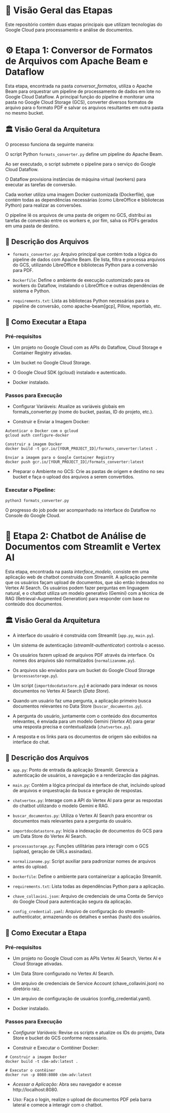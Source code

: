 # 📂 Visão Geral das Etapas

Este repositório contém duas etapas principais que utilizam tecnologias do Google Cloud para processamento e análise de documentos.

# ⚙️ Etapa 1: Conversor de Formatos de Arquivos com Apache Beam e Dataflow

Esta etapa, encontrada na pasta *conversor_formatos*, utiliza o Apache Beam para orquestrar um pipeline de processamento de dados em lote no Google Cloud Dataflow. A principal função do pipeline é monitorar uma pasta no Google Cloud Storage (GCS), converter diversos formatos de arquivo para o formato PDF e salvar os arquivos resultantes em outra pasta no mesmo bucket.

## 🏛️ Visão Geral da Arquitetura

O processo funciona da seguinte maneira:

O script Python `formats_converter.py` define um pipeline do Apache Beam.

Ao ser executado, o script submete o pipeline para o serviço do Google Cloud Dataflow.

O Dataflow provisiona instâncias de máquina virtual (workers) para executar as tarefas de conversão.

Cada worker utiliza uma imagem Docker customizada (Dockerfile), que contém todas as dependências necessárias (como LibreOffice e bibliotecas Python) para realizar as conversões.

O pipeline lê os arquivos de uma pasta de origem no GCS, distribui as tarefas de conversão entre os workers e, por fim, salva os PDFs gerados em uma pasta de destino.

## 📄 Descrição dos Arquivos

- `formats_converter.py`: Arquivo principal que contém toda a lógica do pipeline de dados com Apache Beam. Ele lista, filtra e processa arquivos do GCS, utilizando LibreOffice e bibliotecas Python para a conversão para PDF.

- `Dockerfile`: Define o ambiente de execução customizado para os workers do Dataflow, instalando o LibreOffice e outras dependências de sistema e Python.

- `requirements.txt`: Lista as bibliotecas Python necessárias para o pipeline de conversão, como apache-beam[gcp], Pillow, reportlab, etc.

## 🚀 Como Executar a Etapa

### Pré-requisitos

- Um projeto no Google Cloud com as APIs do Dataflow, Cloud Storage e Container Registry ativadas.

- Um bucket no Google Cloud Storage.

- O Google Cloud SDK (gcloud) instalado e autenticado.

- Docker instalado.

### Passos para Execução

- Configurar Variáveis: Atualize as variáveis globais em formats_converter.py (nome do bucket, pastas, ID do projeto, etc.).

- Construir e Enviar a Imagem Docker:

```
Autenticar o Docker com o gcloud
gcloud auth configure-docker

Construir a imagem Docker
docker build -t gcr.io/[YOUR_PROJECT_ID]/formats_converter:latest .

Enviar a imagem para o Google Container Registry
docker push gcr.io/[YOUR_PROJECT_ID]/formats_converter:latest
```
- Preparar o Ambiente no GCS: Crie as pastas de origem e destino no seu bucket e faça o upload dos arquivos a serem convertidos.

### Executar o Pipeline:

```python3 formats_converter.py```

O progresso do job pode ser acompanhado na interface do Dataflow no Console do Google Cloud.


# 💬 Etapa 2: Chatbot de Análise de Documentos com Streamlit e Vertex AI

Esta etapa, encontrada na pasta *interface_modelo*, consiste em uma aplicação web de chatbot construída com Streamlit. A aplicação permite que os usuários façam upload de documentos, que são então indexados no Vertex AI Search. Os usuários podem fazer perguntas em linguagem natural, e o chatbot utiliza um modelo generativo (Gemini) com a técnica de RAG (Retrieval-Augmented Generation) para responder com base no conteúdo dos documentos.

## 🏛️ Visão Geral da Arquitetura

- A interface do usuário é construída com Streamlit (`app.py`, `main.py`).

- Um sistema de autenticação (*streamlit-authenticator*) controla o acesso.

- Os usuários fazem upload de arquivos PDF através da interface. Os nomes dos arquivos são normalizados (`normalizanome.py`).

- Os arquivos são enviados para um bucket do Google Cloud Storage (`processastorage.py`).

- Um script (`importdocdatastore.py`) é acionado para indexar os novos documentos no Vertex AI Search (*Data Store*).

- Quando um usuário faz uma pergunta, a aplicação primeiro busca documentos relevantes no Data Store (`buscar_documentos.py`).

- A pergunta do usuário, juntamente com o conteúdo dos documentos relevantes, é enviada para um modelo Gemini (*Vertex AI*) para gerar uma resposta precisa e contextualizada (`chatvertex.py`).

- A resposta e os links para os documentos de origem são exibidos na interface do chat.

## 📄 Descrição dos Arquivos

- `app.py`: Ponto de entrada da aplicação Streamlit. Gerencia a autenticação de usuários, a navegação e a renderização das páginas.

- `main.py`: Contém a lógica principal da interface de chat, incluindo upload de arquivos e orquestração da busca e geração de respostas.

- `chatvertex.py`: Interage com a API do Vertex AI para gerar as respostas do chatbot utilizando o modelo Gemini e RAG.

- `buscar_documentos.py`: Utiliza o Vertex AI Search para encontrar os documentos mais relevantes para a pergunta do usuário.

- `importdocdatastore.py`: Inicia a indexação de documentos do GCS para um Data Store do Vertex AI Search.

- `processastorage.py`: Funções utilitárias para interagir com o GCS (upload, geração de URLs assinadas).

- `normalizanome.py`: Script auxiliar para padronizar nomes de arquivos antes do upload.

- `Dockerfile`: Define o ambiente para containerizar a aplicação Streamlit.

- `requirements.txt`: Lista todas as dependências Python para a aplicação.

- `chave_collavini.json`: Arquivo de credenciais de uma Conta de Serviço do Google Cloud para autenticação segura da aplicação.

- `config_credential.yaml`: Arquivo de configuração do streamlit-authenticator, armazenando os detalhes e senhas (hash) dos usuários.

## 🚀 Como Executar a Etapa

### Pré-requisitos

- Um projeto no Google Cloud com as APIs Vertex AI Search, Vertex AI e Cloud Storage ativadas.

- Um Data Store configurado no Vertex AI Search.

- Um arquivo de credenciais de Service Account (chave_collavini.json) no diretório raiz.

- Um arquivo de configuração de usuários (config_credential.yaml).

- Docker instalado.

### Passos para Execução

- *Configurar Variáveis:* Revise os scripts e atualize os IDs do projeto, Data Store e bucket do GCS conforme necessário.

- Construir e Executar o Contêiner Docker:

```
# Construir a imagem Docker
docker build -t cbm-adv:latest .

# Executar o contêiner
docker run -p 8080:8080 cbm-adv:latest
```

- *Acessar a Aplicação:* Abra seu navegador e acesse http://localhost:8080.

- *Uso:* Faça o login, realize o upload de documentos PDF pela barra lateral e comece a interagir com o chatbot.
